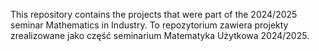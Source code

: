 This repository contains the projects that were part of the 2024/2025 seminar Mathematics in Industry.
To repozytorium zawiera projekty zrealizowane jako część seminarium Matematyka Użytkowa 2024/2025.
